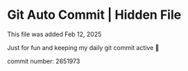 # Git Auto Commit | Hidden File

This file was added Feb 12, 2025

Just for fun and keeping my daily git commit active 🤪

commit number: 2651973
